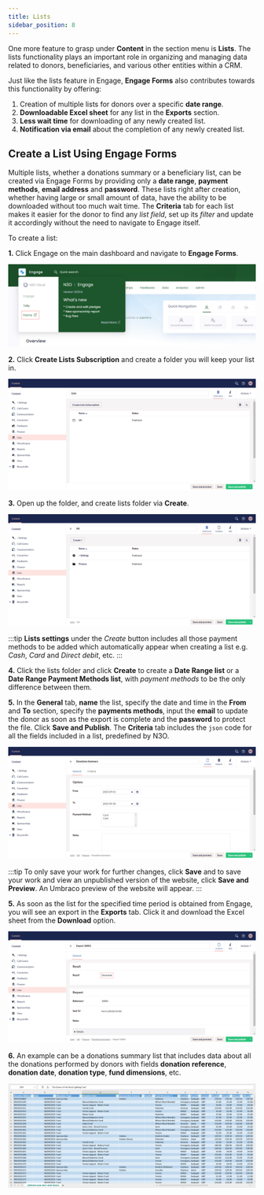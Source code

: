 ```yaml
---
title: Lists
sidebar_position: 8
---
```


One more feature to grasp under **Content** in the section menu is **Lists**. The lists functionality plays an important role in organizing and managing data related to donors, beneficiaries, and various other entities within a CRM. 

Just like the lists feature in Engage, **Engage Forms** also contributes towards this functionality by offering:

1. Creation of multiple lists for donors over a specific **date range**.
2. **Downloadable Excel sheet** for any list in the **Exports** section.
3. **Less wait time** for downloading of any newly created list. 
4. **Notification via email** about the completion of any newly created list.

## Create a List Using Engage Forms

Multiple lists, whether a donations summary or a beneficiary list, can be created via Engage Forms by providing only a **date range**, **payment methods**, **email address** and **password**. These lists right after creation, whether having large or small amount of data, have the ability to be downloaded without too much wait time. The **Criteria** tab for each list makes it easier for the donor to find any *list field*, set up its *filter* and update it accordingly without the need to navigate to Engage itself.

To create a list:

**1.** Click Engage on the main dashboard and navigate to **Engage Forms**. 

![click engage forms](./click-engage-forms.png)

**2.** Click **Create Lists Subscription** and create a folder you will keep your list in.

![create a folder](./create-a-folder.png)

**3.** Open up the folder, and create lists folder via **Create**.

![create a list folder](./create-a-list-folder.png)

:::tip
**Lists settings** under the *Create* button includes all those payment methods to be added which automatically appear when creating a list e.g. *Cash*, *Card* and *Direct debit*, etc. 
:::

**4.** Click the lists folder and click **Create** to create a **Date Range list** or a **Date Range Payment Methods list**, with *payment methods* to be the only difference between them. 

**5.** In the **General** tab, **name** the list, specify the date and time in the **From** and **To** section, specify the **payments methods**, input the **email** to update the donor as soon as the export is complete and the **password** to protect the file. Click **Save and Publish**. The **Criteria** tab includes the `json` code for all the fields included in a list, predefined by N3O.

![create list](./create-list.png)

:::tip
To only save your work for further changes, click **Save** and to save your work and view an unpublished version of the website, click **Save and Preview**. An Umbraco preview of the website will appear.
:::

**5.** As soon as the list for the specified time period is obtained from Engage, you will see an export in the **Exports** tab. Click it and download the Excel sheet from the **Download** option.

![click download](./click-download.png)

**6.** An example can be a donations summary list that includes data about all the donations performed by donors with fields **donation reference**, **donation date**, **donation type**, **fund dimensions**, etc.

![show excel sheet](./show-excel-file.png)